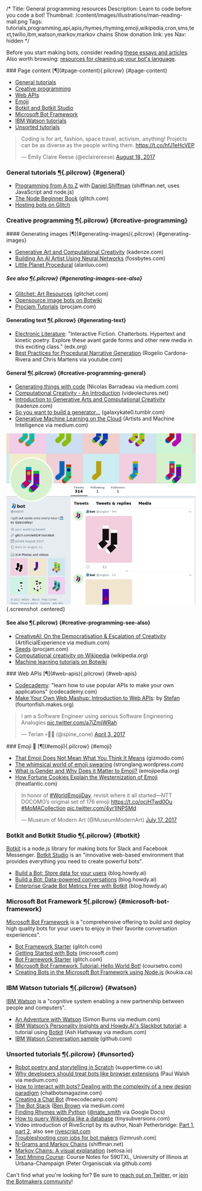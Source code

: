 /*
Title: General programming resources
Description: Learn to code before you code a bot!
Thumbnail: /content/images/illustrations/man-reading-mail.png
Tags: tutorials,programming,api,apis,rhymes,rhyming,emoji,wikipedia,cron,sms,text,twilio,ibm,watson,markov,markov chains
Show donation link: yes
Nav: hidden
*/

<div class="note">
  <p>Before you start making bots, consider reading <a href="/articles/essays">these essays and articles</a>. Also worth browsing: <a href="/resources/libraries-frameworks/#language">resources for cleaning up your bot's language</a>.
  </p>
</div>





<div class="row">
  <div class="col-sm-12 col-md-6 no-pad" markdown="1">
### Page content [¶](#page-content){.pilcrow} {#page-content}

- [General tutorials](#general)
- [Creative programming](#creative-programming)
- [Web APIs](#web-apis)
- [Emoji](#emoji)
- [Botkit and Botkit Studio](#botkit)
- [Microsoft Bot Framework](#microsoft-bot-framework)
- [IBM Watson tutorials](#watson)
- [Unsorted tutorials](#unsorted)
  </div>
  <div class="col-sm-12 col-md-6">
    <blockquote class="twitter-tweet" data-lang="en"><p lang="en" dir="ltr">Coding is for art, fashion, space travel, activism, anything! Projects can be as diverse as the people writing them. <a href="https://t.co/hfJ1eHcVEP">https://t.co/hfJ1eHcVEP</a></p>&mdash; Emily Claire Reese (@eclairereese) <a href="https://twitter.com/eclairereese/status/898498307907039232">August 18, 2017</a></blockquote>
  </div>
</div>

### General tutorials [¶](#general){.pilcrow} {#general}

- [Programming from A to Z](http://shiffman.net/a2z/) with [Daniel Shiffman](https://twitter.com/shiffman) (shiffman.net, uses JavaScript and node.js)
- [The Node Beginner Book](https://glitch.com/edit/#!/node-beginner) (glitch.com)
- [Hosting bots on Glitch](/tutorials/hosting-bots-glitch)


### Creative programming [¶](#creative-programming){.pilcrow} {#creative-programming}

<div class="row">
  <div class="col-sm-12 col-md-6 no-pad" markdown=1>
#### Generating images [¶](#generating-images){.pilcrow} {#generating-images}

- [Generative Art and Computational Creativity](https://www.kadenze.com/courses/generative-art-and-computational-creativity-i/info) (kadenze.com)
- [Building An AI Artist Using Neural Networks](https://fossbytes.com/build-ai-artist-using-neural-networks-2/) (fossbytes.com)
- [Little Planet Procedural](http://alanluo.com/procgen/midterm.html) (alanluo.com)

##### See also [¶](#generating-images-see-also){.pilcrow} {#generating-images-see-also}

- [Glitchet: Art Resources](http://www.glitchet.com/resources) (glitchet.com)
- [Opensource image bots on Botwiki](/tag/bot+opensource+images)
- [Procjam Tutorials](http://www.procjam.com/resources/) (procjam.com)

<!-- TODO: Some image bots are missing "generative" tag.
- [Opensource image-generating bots on Botwiki](/tag/bot+opensource+images+generative)
-->

#### Generating text [¶](#generating-text){.pilcrow} {#generating-text}

- [Electronic Literature](https://www.edx.org/course/electronic-literature-davidsonx-d004x): "Interactive Fiction. Chatterbots. Hypertext and kinetic poetry. Explore these avant garde forms and other new media in this exciting class." (edx.org)
- [Best Practices for Procedural Narrative Generation](https://www.youtube.com/watch?v=k2rgzZ2WXKo) (Rogelio Cardona-Rivera and Chris Martens via youtube.com)

#### General [¶](#creative-programming-general){.pilcrow} {#creative-programming-general}

- [Generating things with code](https://medium.com/@nicoptere/generating-things-with-code-ddbca45ceddc) (Nicolas Barradeau via medium.com)
- [Computational Creativity - An Introduction](http://videolectures.net/iccc2014_wiggins_creativity_tutorial/) (videolectures.net)
- [Introduction to Generative Arts and Computational Creativity](https://www.kadenze.com/courses/generative-art-and-computational-creativity-i/info) (kadenze.com)
- [So you want to build a generator...](http://galaxykate0.tumblr.com/post/139774965871/so-you-want-to-build-a-generator) (galaxykate0.tumblr.com)
- [Generative Machine Learning on the Cloud](https://medium.com/artists-and-machine-intelligence/generative-machine-learning-on-the-cloud-1ccdfeb33ea2) (Artists and Machine Intelligence via medium.com)
  </div>
  <div class="col-sm-12 col-md-6" markdown="1">
[![Automated emoji polls](/content/bots/twitterbots/images/soqbot.png)](/bots/twitterbots/soqbot){.screenshot .centered}
  </div>
</div>


#### See also [¶](#creative-programming-see-also){.pilcrow} {#creative-programming-see-also}

- [CreativeAI: On the Democratisation & Escalation of Creativity](https://medium.com/@ArtificialExperience/creativeai-9d4b2346faf3) (ArtificialExperience via medium.com)
- [Seeds](http://www.procjam.com/seeds/) (procjam.com)
- [Computational creativity on Wikipedia](https://en.wikipedia.org/wiki/Computational_creativity) (wikipedia.org)
- [Machine learning tutorials on Botwiki](/tutorials/machine-learning-nlp-ai)


<div class="row">
  <div class="col-sm-12 col-md-6 no-pad" markdown="1">
### Web APIs [¶](#web-apis){.pilcrow} {#web-apis}

- [Codecademy](https://www.codecademy.com/apis): "learn how to use popular APIs to make your own applications" (codecademy.com)
- [Make Your Own Web Mashup: Introduction to Web APIs](https://fourtonfish.makes.org/thimble/make-your-own-web-mashup-introduction-to-web-apis): by [Stefan](https://twitter.com/fourtonfish) (fourtonfish.makes.org)
  </div>
  <div class="col-sm-12 col-md-6">
    <blockquote class="twitter-tweet" data-lang="en"><p lang="en" dir="ltr">I am a Software Engineer using serious Software Engineering Analogies <a href="https://t.co/a7iZmjWRah">pic.twitter.com/a7iZmjWRah</a></p>&mdash; Terian 💀💾🌸 (@spine_cone) <a href="https://twitter.com/spine_cone/status/848799127513083905">April 3, 2017</a></blockquote>
  </div>
</div>

<div class="row">
  <div class="col-sm-12 col-md-6 no-pad" markdown="1">
### Emoji 💁 [¶](#emoji){.pilcrow} {#emoji}

- [That Emoji Does Not Mean What You Think It Means](http://gizmodo.com/that-emoji-does-not-mean-what-you-think-it-means-1770296372) (gizmodo.com)
- [The whimsical world of emoji swearing](https://stronglang.wordpress.com/2017/03/14/the-whimsical-world-of-emoji-swearing/) (stronglang.wordpress.com)
- [What is Gender and Why Does it Matter to Emoji?](http://blog.emojipedia.org/what-is-gender-and-why-does-it-matter-to-emoji/) (emojipedia.org)
- [How Fortune Cookies Explain the Westernization of Emoji](https://www.theatlantic.com/technology/archive/2017/05/the-westernization-of-emoji/527616/) (theatlantic.com)
  </div>
  <div class="col-sm-12 col-md-6">
    <blockquote class="twitter-tweet" data-lang="en"><p lang="en" dir="ltr">In honor of <a href="https://twitter.com/hashtag/WorldEmojiDay?src=hash">#WorldEmojiDay</a>, revisit where it all started—NTT DOCOMO’s original set of 176 emoji <a href="https://t.co/ocjHTwd0Ou">https://t.co/ocjHTwd0Ou</a> <a href="https://twitter.com/hashtag/MoMACollection?src=hash">#MoMACollection</a> <a href="https://t.co/4yr1lNPSMd">pic.twitter.com/4yr1lNPSMd</a></p>&mdash; Museum of Modern Art (@MuseumModernArt) <a href="https://twitter.com/MuseumModernArt/status/886953606972403712">July 17, 2017</a></blockquote>
  </div>
</div>




### Botkit and Botkit Studio [¶](#botkit){.pilcrow} {#botkit}


[Botkit](https://github.com/howdyai/botkit) is a node.js library for making bots for Slack and Facebook Messenger. [Botkit Studio](https://www.botkit.ai/) is an "innovative web-based environment that provides everything you need to create powerful bots".

- [Build a Bot: Store data for your users](https://blog.howdy.ai/build-a-bot-store-data-for-your-users-2e91fe7023d7) (blog.howdy.ai)
- [Build a Bot: Data-powered conversations](https://blog.howdy.ai/build-a-bot-data-powered-conversations-d14991714ac1) (blog.howdy.ai)
- [Enterprise Grade Bot Metrics Free with Botkit](https://blog.howdy.ai/enterprise-grade-bot-metrics-free-with-botkit-294cecf21cf6) (blog.howdy.ai)

### Microsoft Bot Framework [¶](#microsoft-bot-framework){.pilcrow} {#microsoft-bot-framework}

[Microsoft Bot Framework](https://dev.botframework.com/) is a "comprehensive offering to build and deploy high quality bots for your users to enjoy in their favorite conversation experiences".

- [Bot Framework Starter](https://glitch.com/~botframework-starter) (glitch.com)
- [Getting Started with Bots](https://mva.microsoft.com/en-US/training-courses/getting-started-with-bots-16759?l=2zTAb2HyC_3504668937) (microsoft.com)
- [Bot Framework Starter](https://glitch.com/edit/#!/project/botframework-starter) (glitch.com)
- [Microsoft Bot Framework Tutorial: Hello World Bot!](https://coursetro.com/posts/code/45/Microsoft-Bot-Framework-Tutorial:-Hello-World-Bot!) (coursetro.com)
- [Creating Bots in the Microsoft Bot Framework using Node.js](https://koukia.ca/creating-bots-in-the-microsoft-bot-framework-using-node-js-69d27d55bb92) (koukia.ca)

### IBM Watson tutorials [¶](#watson){.pilcrow} {#watson}

[IBM Watson](https://www.ibm.com/watson/) is a "cognitive system enabling a new partnership between people and computers".

- [An Adventure with Watson](https://medium.com/@snrubnomis/an-adventure-with-watson-afdebf699f91) (Simon Burns via medium.com)
- [IBM Watson’s Personality Insights and Howdy.AI's Slackbot tutorial](https://medium.com/@ash_hathaway/ibm-watson-s-personality-insights-and-howdy-ai-s-slackbot-tutorial-be68da6cfa10): a tutorial using [Botkit](http://howdy.ai/botkit/) (Ash Hathaway via medium.com)
- [IBM Watson Conversation sample](https://github.com/snrubnomis/burgerbot) (github.com)


### Unsorted tutorials [¶](#unsorted){.pilcrow} {#unsorted}

- [Robot poetry and storytelling in Scratch](http://www.suppertime.co.uk/blogmywiki/2017/07/robot-poetry/) (suppertime.co.uk)
- [Why developers should treat bots like browser extensions](https://medium.com/@Paul__Walsh/why-developers-should-treat-bots-like-browser-extensions-cf819aab62b2) (Paul Walsh via medium.com)
- [How to interact with bots? Dealing with the complexity of a new design paradigm](https://chatbotsmagazine.com/how-to-interact-with-bots-dealing-with-the-complexity-of-a-new-design-paradigm-e89fd7131921) (chatbotsmagazine.com)
- [Creating a Chat Bot](https://medium.freecodecamp.com/creating-a-chat-bot-42861e6a2acd) (freecodecamp.com)
- [The Bot Stack](https://medium.com/why-not/the-bot-stack-a44bca123ce6) ([Ben Brown](https://twitter.com/benbrown) via medium.com)
- [Finding Rhymes with Python](https://docs.google.com/presentation/d/1SxfHEdN8DGliH-Qa4zVsWtCcx5BZAQITXcd1OuDBz_U/edit?pli=1#slide=id.p)  ([@nate_smith](https://twitter.com/nate_smith) via Google Docs)
- [How to query Wikipedia like a database](http://tinysubversions.com/notes/how-to-query-wikipedia/) (tinysubversions.com)
- Video introduction of RiveScript by its author, Noah Petherbridge: [Part 1](https://www.youtube.com/watch?v=Vkd4chh0ewU), [part 2](https://www.youtube.com/watch?v=sRdm2OkZaGk), also see [rivescript.com](http://www.rivescript.com/)
- [Troubleshooting cron jobs for bot makers](http://lizmrush.com/cron-jobs-for-bot-makers/) (lizmrush.com)
- [N-Grams and Markov Chains](http://shiffman.net/a2z/markov/) (shiffman.net) 
- [Markov Chains: A visual explanation](http://setosa.io/blog/2014/07/26/markov-chains/) (setosa.io)
- [Text Mining Course](https://github.com/organisciak/Text-Mining-Course): Course Notes for 590TXL, University of Illinois at Urbana-Champaign (Peter Organisciak via github.com)

Can't find what you're looking for? Be sure to [reach out on Twitter](https://twitter.com/botwikidotorg), or [join the Botmakers community](https://botmakers.org/)!

<script async src="//platform.twitter.com/widgets.js" charset="utf-8"></script>
